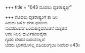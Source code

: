 +++
title = "043 ಮೊದಲು ಧೃತರಾಷ್ಟ್ರಙ್ಗೆ"

+++
ಮೊದಲು ಧೃತರಾಷ್ಟ್ರಂಗೆ ತಾ ಜನಿ  
ಸಿದುದು ಬಳಿಕೀ ದೇಹ ಧರ್ಮಜ  
ನುದರದಿಂದವೆ ಬಂದುದಿನ್ನವರೊಡನೆ ಮತ್ಸರವೆ   
ಅದು ನಿಲಲಿ ದುರ್ವಿಷಯವೈರಾ  
ಗ್ಯದಲಿ ದೇಹವ ಬಿಡುವೆನಲ್ಲದೆ   
ಬೆದರು ಭಂಗದೊಳಿಲ್ಲ ಬಿಜಯಂಗೈಯಿ ನೀವೆಂದ      ॥43॥